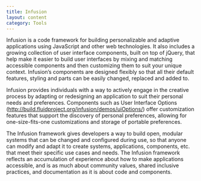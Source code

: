 ```yaml
---
title: Infusion
layout: content
category: Tools
---
```


Infusion is a code framework for building personalizable and adaptive applications using JavaScript and other web technologies. It also includes a growing collection of user interface components, built on top of jQuery, that help make it easier to build user interfaces by mixing and matching accessible components and then customizing them to suit your unique context. Infusion’s components are designed flexibly so that all their default features, styling and parts can be easily changed, replaced and added to.

Infusion provides individuals with a way to actively engage in the creative process by adapting or redesigning an application to suit their personal needs and preferences. Components such as User Interface Options (http://build.fluidproject.org/infusion/demos/uiOptions/) offer customization features that support the discovery of personal preferences, allowing for one-size-fits-one customizations and storage of portable preferences.

The Infusion framework gives developers a way to build open, modular systems that can be changed and configured during use, so that anyone can modify and adapt it to create systems, applications, components, etc. that meet their specific use cases and needs. The Infusion framework reflects an accumulation of experience about how to make applications accessible, and is as much about community values, shared inclusive practices, and documentation as it is about code and components. 
